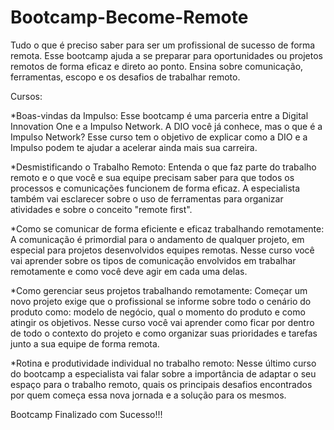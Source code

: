 # Bootcamp-Become-Remote

Tudo o que é preciso saber para ser um profissional de sucesso de forma remota. Esse bootcamp ajuda a se preparar para oportunidades ou projetos remotos de forma eficaz e direto ao ponto. Ensina sobre comunicação, ferramentas, escopo e os desafios de trabalhar remoto.

Cursos:

*Boas-vindas da Impulso:
Esse bootcamp é uma parceria entre a Digital Innovation One e a Impulso Network. A DIO você já conhece, mas o que é a Impulso Network? Esse curso tem o objetivo de explicar como a DIO e a Impulso podem te ajudar a acelerar ainda mais sua carreira.

*Desmistificando o Trabalho Remoto:
Entenda o que faz parte do trabalho remoto e o que você e sua equipe precisam saber para que todos os processos e comunicações funcionem de forma eficaz. A especialista também vai esclarecer sobre o uso de ferramentas para organizar atividades e sobre o conceito "remote first".

*Como se comunicar de forma eficiente e eficaz trabalhando remotamente:
A comunicação é primordial para o andamento de qualquer projeto, em especial para projetos desenvolvidos equipes remotas. Nesse curso você vai aprender sobre os tipos de comunicação envolvidos em trabalhar remotamente e como você deve agir em cada uma delas.

*Como gerenciar seus projetos trabalhando remotamente:
Começar um novo projeto exige que o profissional se informe sobre todo o cenário do produto como: modelo de negócio, qual o momento do produto e como atingir os objetivos. Nesse curso você vai aprender como ficar por dentro de todo o contexto do projeto e como organizar suas prioridades e tarefas junto a sua equipe de forma remota.

*Rotina e produtividade individual no trabalho remoto:
Nesse último curso do bootcamp a especialista vai falar sobre a importância de adaptar o seu espaço para o trabalho remoto, quais os principais desafios encontrados por quem começa essa nova jornada e a solução para os mesmos.


Bootcamp Finalizado com Sucesso!!!
